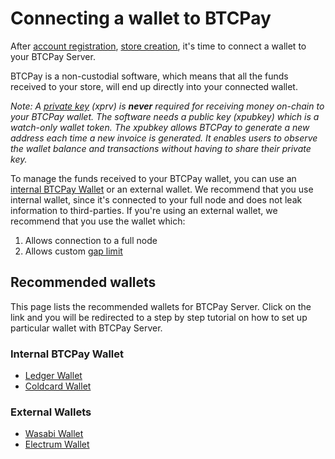 # Connecting a wallet to BTCPay

After [account registration](RegisterAccount.md), [store creation](CreateStore.md), it's time to connect a wallet to your BTCPay Server.

BTCPay is a non-custodial software, which means that all the funds received to your store, will end up directly into your connected wallet.

*Note: A [private key](https://en.bitcoin.it/wiki/Private_key) (xprv) is **never** required for receiving money on-chain to your BTCPay wallet. The software needs a public key (xpubkey) which is a watch-only wallet token. The xpubkey allows BTCPay to generate a new address each time a new invoice is generated. It enables users to observe the wallet balance and transactions without having to share their private key.*

To manage the funds received to your BTCPay wallet, you can use an [internal BTCPay Wallet](Wallet.md) or an external wallet. We recommend that you use internal wallet, since it's connected to your full node and does not leak information to third-parties. If you're using an external wallet, we recommend that you use the wallet which:

1. Allows connection to a full node
2. Allows custom [gap limit](FAQ/FAQ-Wallet.md)

## Recommended wallets

This page lists the recommended wallets for BTCPay Server. Click on the link and you will be redirected to a step by step tutorial on how to set up particular wallet with BTCPay Server.

### Internal BTCPay Wallet

- [Ledger Wallet](LedgerWallet.md)
- [Coldcard Wallet]( 	ColdCardWallet.md)

### External Wallets

- [Wasabi Wallet](WasabiWallet.md)
- [Electrum Wallet](ElectrumWallet.md)
